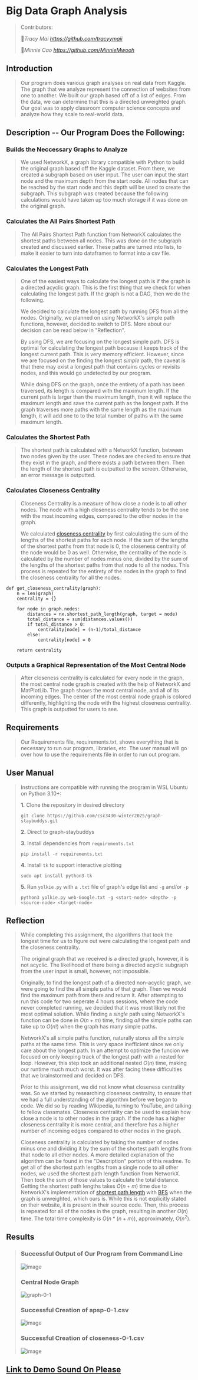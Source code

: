 # Big Data Graph Analysis
> Contributors:
> 
> 🐣<i>Tracy Mai   https://github.com/tracyymaii</i>
>
> 🥐<i>Minnie Cao  https://github.com/MinnieMwooh</i>
## Introduction	
> Our program does various graph analyses on real data from Kaggle.
The graph that we analyze represent the connection of websites from one to another. We built our graph based off of a list of edges. From the data, we can determine that this is a directed unweighted graph. Our goal was to apply classroom computer science concepts and analyze how they scale to real-world data.

## Description -- Our Program Does the Following: 
### Builds the Neccessary Graphs to Analyze
> We used NetworkX, a graph library compatible with Python to build the original graph based off the Kaggle dataset. From there, we created a subgraph based on user input. The user can input the start node and the maximum depth from the start node. All nodes that can be reached by the start node and this depth will be used to create the subgraph. This subgraph was created because the following calculations would have taken up too much storage if it was done on the original graph.

### Calculates the All Pairs Shortest Path
> The All Pairs Shortest Path function from NetworkX calculates the shortest paths between all nodes. This was done on the subgraph created and discussed earlier. These paths are turned into lists, to make it easier to turn into dataframes to format into a csv file. 

### Calculates the Longest Path
> One of the easiest ways to calculate the longest path is if the graph is a directed acyclic graph. This is the first thing that we check for when calculating the longest path. If the graph is not a DAG, then we do the following.
>
>We decided to calculate the longest path by running DFS from all the nodes. Originally, we planned on using NetworkX's simple path functions, however, decided to switch to DFS. More about our decision can be read below in "Reflection".
>
> By using DFS, we are focusing on the longest simple path. DFS is optimal for calculating the longest path because it keeps track of the longest current path. This is very memory efficient. However, since we are focused on the finding the longest *simple* path, the caveat is that there may exist a longest path that contains cycles or revisits nodes, and this would go undetected by our program. 
>
>While doing DFS on the graph, once the entirety of a path has been traversed, its length is compared with the maximum length. If the current path is larger than the maximum length, then it will replace the maximum length and save the current path as the longest path. If the graph traverses more paths with the same length as the maximum length, it will add one to to the total number of paths with the same maximum length. 

### Calculates the Shortest Path
> The shortest path is calculated with a NetworkX function, between two nodes given by the user. These nodes are checked to ensure that they exist in the graph, and there exists a path between them. Then the length of the shortest path is outputted to the screen. Otherwise, an error message is outputted.

### Calculates Closeness Centrality
> Closeness Centrality is a measure of how close a node is to all other nodes. The node with a high closeness centrality tends to be the one with the most incoming edges, compared to the other nodes in the graph.
>
> We calculated [closeness centrality](./mango.py) by first calculating the sum of the lengths of the shortest paths for each node. If the sum of the lengths of the shortest paths from that node is 0, the closeness centrality of the node would be 0 as well. Otherwise, the centrality of the node is calculated by the number of nodes minus one, divided by the sum of the lengths of the shortest paths from that node to all the nodes. This process is repeated for the entirety of the nodes in the graph to find the closeness centrality for all the nodes.

```
def get_closeness_centrality(graph):
    n = len(graph)
    centrality = {}

    for node in graph.nodes:
        distances = nx.shortest_path_length(graph, target = node)
        total_distance = sum(distances.values())
        if total_distance > 0:
            centrality[node] = (n-1)/total_distance
        else:
            centrality[node] = 0

    return centrality
```

### Outputs a Graphical Representation of the Most Central Node
> After closeness centrality is calculated for every node in the graph, the most central node graph is created with the help of NetworkX and MatPlotLib. The graph shows the most central node, and all of its incoming edges. The center of the most central node graph is colored differently, highlighting the node with the highest closeness centrality. This graph is outputted for users to see.
      
## Requirements	
> Our Requirements file, requirements.txt, shows everything that is necessary to run our program, libraries, etc. The user manual will go over how to use the requirements file in order to run out program.
>

## User Manual
> Instructions are compatible with running the program in WSL Ubuntu on Python 3.10+:
> 
> **1.** Clone the repository in desired directory
> ```
> git clone https://github.com/csc3430-winter2025/graph-staybuddys.git
> ```
> **2.** Direct to graph-staybuddys
> 
> **3.** Install dependencies from `requirements.txt`
>```
>pip install -r requirements.txt
>```
> **4.** Install `tk` to support interactive plotting
>```
>sudo apt install python3-tk
>```
> **5.** Run `yolkie.py` with a `.txt` file of graph's edge list and `-g` and/or `-p`
>```
>python3 yolkie.py web-Google.txt -g <start-node> <depth> -p <source-node> <target-node>
>```

## Reflection
> While completing this assignment, the algorithms that took the longest time for us to figure out were calculating the longest path and the closeness centrality.
>
> The original graph that we received is a directed graph, however, it is not acyclic. The likelihood of there being a directed acyclic subgraph from the user input is small, however, not impossible. 
>
> Originally, to find the longest path of a directed non-acyclic graph, we were going to find the all simple paths of that graph. Then we would find the maximum path from there and return it. After attempting to run this code for two seperate 4 hours sessions, where the code never completed running, we decided that it was most likely not the most optimal solution. While finding a *single* path using NetworkX's function can be done in $O(n+m)$ time, finding *all* the simple paths can take up to $O(n!)$ when the graph has many simple paths. 
> 
> NetworkX's all simple paths function, naturally stores all the simple paths at the same time. This is very space inefficient since we only care about the longest path. In an attempt to optimize the funcion we focused on only keeping track of the longest path with a nested for loop. However, this step took an additional nested $O(n)$ time, making our runtime much much worst. It was after facing these difficulties that we brainstormed and decided on DFS. 
>
> Prior to this assignment, we did not know what closeness centrality was. So we started by researching closeness centrality, to ensure that we had a full understanding of the algorithm before we began to code. We did so by reading Wikipedia, turning to YouTube, and talking to fellow classmates. Closeness centrality can be used to explain how close a node is to other nodes in the graph. If the node has a higher closeness centrality it is more central, and therefore has a higher number of incoming edges compared to other nodes in the graph.
>
> Closeness centrality is calculated by taking the number of nodes minus one and dividing it by the sum of the shortest path lengths from that node to all other nodes. A more detailed explanation of the algorithm can be found in the "Description" portion of this readme. To get all of the shortest path lengths from a single node to all other nodes, we used the shortest path length function from NetworkX. Then took the sum of those values to calculate the total distance. Getting the shortest path lengths takes $O(n+m)$ time due to NetworkX's implementation of [shortest path length](https://networkx.org/documentation/stable/_modules/networkx/algorithms/shortest_paths/generic.html#shortest_path_length) with [BFS](https://networkx.org/documentation/stable/_modules/networkx/algorithms/shortest_paths/unweighted.html#single_source_shortest_path_length) when the graph is unweighted, which ours is. While this is not explicitly stated on their website, it is present in their source code. Then, this process is repeated for all of the nodes in the graph, resulting in another $O(n)$ time. The total time complexity is $O(n*(n+m))$, approximately, $O(n^2)$. 


## Results
>
> ### Successful Output of Our Program from Command Line
>![image](https://github.com/user-attachments/assets/b06bdc27-e46d-4771-83d6-a8fca1090a25)
>
>
>### Central Node Graph
>![graph-0-1](https://github.com/user-attachments/assets/bf8ac4eb-485f-4c3c-a734-f86b7d7fd027)
>
>### Successful Creation of apsp-0-1.csv
>![image](https://github.com/user-attachments/assets/40daa1fe-5bd8-470a-87f2-4dbcd6636f24)
>
>### Successful Creation of closeness-0-1.csv
>![image](https://github.com/user-attachments/assets/b009a3b6-161d-4b57-ab2f-9d9ef5883cea)


## [Link to Demo Sound On Please](https://youtu.be/ePzyxoqhsg0?si=O_zoeVLDyRSTFSfX)
